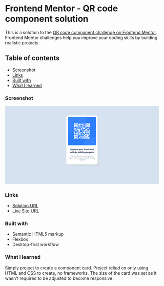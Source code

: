 # Frontend Mentor - QR code component solution

This is a solution to the [QR code component challenge on Frontend Mentor](https://www.frontendmentor.io/challenges/qr-code-component-iux_sIO_H). Frontend Mentor challenges help you improve your coding skills by building realistic projects.

## Table of contents

- [Screenshot](#screenshot)
- [Links](#links)
- [Built with](#built-with)
- [What I learned](#what-i-learned)

### Screenshot

![Design preview for the QR code component coding challenge](./design/screen-qr-code-component.png)

### Links

- [Solution URL](https://www.frontendmentor.io/solutions/qr-code-component-aKY8ErtB0p)
- [Live Site URL](https://lando241.github.io/qr-code-component-frontend-mentors/)

### Built with

- Semantic HTML5 markup
- Flexbox
- Desktop-first workflow

### What I learned

Simply project to create a component card. Project relied on only using HTML and CSS to create, no frameworks. The size of the card was set as it wasn't required to be adjusted to become responsive.
